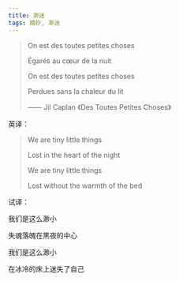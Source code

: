 ```yaml
---
title: 渺迷
tags: 摘抄, 渺迷
---
```


> On est des toutes petites choses
>
> Égarés au cœur de la nuit
>
> On est des toutes petites choses
>
> Perdues sans la chaleur du lit
>
> —— Jil Caplan 《Des Toutes Petites Choses》

英译：

> We are tiny little things
> 
> Lost in the heart of the night
> 
> We are tiny little things
> 
> Lost without the warmth of the bed

试译：

我们是这么渺小

失魂落魄在黑夜的中心

我们是这么渺小

在冰冷的床上迷失了自己